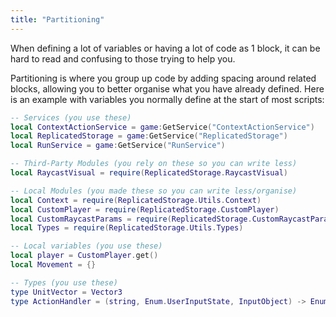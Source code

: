```yaml
---
title: "Partitioning"
---
```


 
When defining a lot of variables or having a lot of code as 1 block, it can be hard to read and confusing to those trying to help you.

Partitioning is where you group up code by adding spacing around related blocks, allowing you to better organise what you have already defined. Here is an example with variables you normally define at the start of most scripts:
```lua
-- Services (you use these)
local ContextActionService = game:GetService("ContextActionService")
local ReplicatedStorage = game:GetService("ReplicatedStorage")
local RunService = game:GetService("RunService")

-- Third-Party Modules (you rely on these so you can write less)
local RaycastVisual = require(ReplicatedStorage.RaycastVisual)

-- Local Modules (you made these so you can write less/organise)
local Context = require(ReplicatedStorage.Utils.Context)
local CustomPlayer = require(ReplicatedStorage.CustomPlayer)
local CustomRaycastParams = require(ReplicatedStorage.CustomRaycastParams)
local Types = require(ReplicatedStorage.Utils.Types)

-- Local variables (you use these)
local player = CustomPlayer.get()
local Movement = {}

-- Types (you use these)
type UnitVector = Vector3
type ActionHandler = (string, Enum.UserInputState, InputObject) -> Enum.ContextActionResult
```